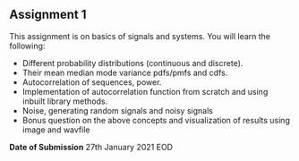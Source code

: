 ## Assignment 1

This assignment is on basics of signals and systems. You will learn the following:

- Different probability distributions (continuous and discrete).
- Their mean median mode variance pdfs/pmfs and cdfs.
- Autocorrelation of sequences, power.
- Implementation of autocorrelation function from scratch and using inbuilt library methods.
- Noise, generating random signals and noisy signals
- Bonus question on the above concepts and visualization of results using image and wavfile

**Date of Submission** 27th January 2021 EOD
